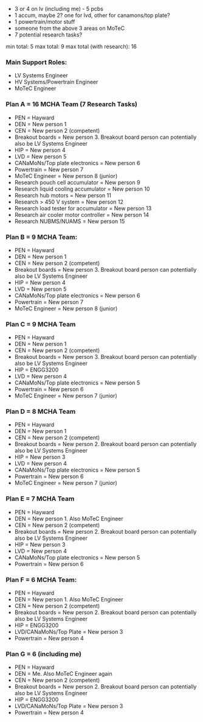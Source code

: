 
- 3 or 4 on lv (including me) - 5 pcbs
- 1 accum, maybe 2? one for lvd, other for canamons/top plate?
- 1 powertrain/motor stuff
- someone from the above 3 areas on MoTeC
- 7 potential research tasks?

min total: 5 
max total: 9 
max total (with research): 16

### Main Support Roles:
- LV Systems Engineer
- HV Systems/Powertrain Engineer
- MoTeC Engineer

### Plan A = 16 MCHA Team (7 Research Tasks)
- PEN = Hayward
- DEN = New person 1
- CEN = New person 2 (competent)
- Breakout boards = New person 3. Breakout board person can potentially also be LV Systems Engineer
- HIP = New person 4
- LVD = New person 5
- CANaMoNs/Top plate electronics = New person 6
- Powertrain = New person 7
- MoTeC Engineer = New person 8 (junior)
- Research pouch cell accumulator = New person 9
- Research liquid cooling accumulator = New person 10
- Research hub motors = New person 11
- Research > 450 V system = New person 12
- Research load tester for accumulator = New person 13
- Research air cooler motor controller = New person 14
- Research NUBMS/NUAMS = New person 15

### Plan B = 9 MCHA Team:
- PEN = Hayward
- DEN = New person 1
- CEN = New person 2 (competent)
- Breakout boards = New person 3. Breakout board person can potentially also be LV Systems Engineer
- HIP = New person 4
- LVD = New person 5
- CANaMoNs/Top plate electronics = New person 6
- Powertrain = New person 7
- MoTeC Engineer = New person 8 (junior)

### Plan C = 9 MCHA Team
- PEN = Hayward
- DEN = New person 1
- CEN = New person 2 (competent)
- Breakout boards = New person 3. Breakout board person can potentially also be LV Systems Engineer
- HIP = ENGG3200
- LVD = New person 4
- CANaMoNs/Top plate electronics = New person 5
- Powertrain = New person 6
- MoTeC Engineer = New person 7 (junior)

### Plan D = 8 MCHA Team
- PEN = Hayward
- DEN = New person 1
- CEN = New person 2 (competent)
- Breakout boards = New person 2. Breakout board person can potentially also be LV Systems Engineer
- HIP = New person 3
- LVD = New person 4
- CANaMoNs/Top plate electronics = New person 5
- Powertrain = New person 6
- MoTeC Engineer = New person 7 (junior)

### Plan E = 7 MCHA Team
- PEN = Hayward
- DEN = New person 1. Also MoTeC Engineer
- CEN = New person 2 (competent)
- Breakout boards = New person 2. Breakout board person can potentially also be LV Systems Engineer
- HIP = New person 3
- LVD = New person 4
- CANaMoNs/Top plate electronics = New person 5
- Powertrain = New person 6

### Plan F = 6 MCHA Team:
- PEN = Hayward
- DEN = New person 1. Also MoTeC Engineer
- CEN = New person 2 (competent)
- Breakout boards = New person 2. Breakout board person can potentially also be LV Systems Engineer
- HIP = ENGG3200
- LVD/CANaMoNs/Top Plate = New person 3
- Powertrain = New person 4

### Plan G = 6 (including me)
- PEN = Hayward
- DEN = Me. Also MoTeC Engineer again
- CEN = New person 2 (competent)
- Breakout boards = New person 2. Breakout board person can potentially also be LV Systems Engineer
- HIP = ENGG3200
- LVD/CANaMoNs/Top Plate = New person 3
- Powertrain = New person 4